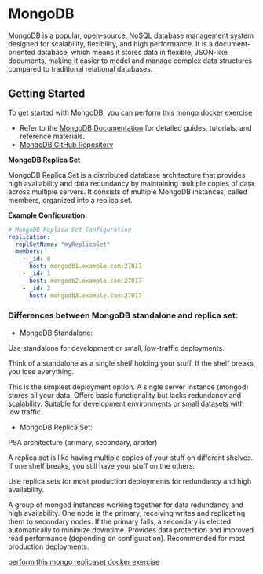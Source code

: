# MongoDB

MongoDB is a popular, open-source, NoSQL database management system designed for scalability, flexibility, and high performance. It is a document-oriented database, which means it stores data in flexible, JSON-like documents, making it easier to model and manage complex data structures compared to traditional relational databases.


## Getting Started
To get started with MongoDB, you can  [perform this mongo docker exercise](exercises/mongo) 
- Refer to the [MongoDB Documentation](https://docs.mongodb.com/) for detailed guides, tutorials, and reference materials.
- [MongoDB GitHub Repository](https://github.com/mongodb/mongo)

**MongoDB Replica Set**

MongoDB Replica Set is a distributed database architecture that provides high availability and data redundancy by maintaining multiple copies of data across multiple servers. It consists of multiple MongoDB instances, called members, organized into a replica set.

**Example Configuration:**

```yaml
# MongoDB Replica Set Configuration
replication:
  replSetName: "myReplicaSet"
  members:
    - _id: 0
      host: mongodb1.example.com:27017
    - _id: 1
      host: mongodb2.example.com:27017
    - _id: 2
      host: mongodb3.example.com:27017
```

### Differences between MongoDB standalone and replica set:

- MongoDB Standalone:

Use standalone for development or small, low-traffic deployments.

Think of a standalone as a single shelf holding your stuff. If the shelf breaks, you lose everything.

This is the simplest deployment option. A single server instance (mongod) stores all your data. Offers basic functionality but lacks redundancy and scalability. Suitable for development environments or small datasets with low traffic.

- MongoDB Replica Set:

PSA architecture (primary, secondary, arbiter)

A replica set is like having multiple copies of your stuff on different shelves. If one shelf breaks, you still have your stuff on the others.

Use replica sets for most production deployments for redundancy and high availability.



A group of mongod instances working together for data redundancy and high availability. One node is the primary, receiving writes and replicating them to secondary nodes. If the primary fails, a secondary is elected automatically to minimize downtime. Provides data protection and improved read performance (depending on configuration). Recommended for most production deployments.

[perform this mongo replicaset docker exercise](exercises/mongo-replicaset)
